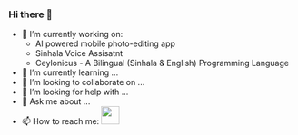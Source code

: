 ### Hi there 👋

- 🔭 I’m currently working on:
    - AI powered mobile photo-editing app
    - Sinhala Voice Assisatnt
    - Ceylonicus - A Bilingual (Sinhala & English) Programming Language
- 🌱 I’m currently learning ...
- 👯 I’m looking to collaborate on ...
- 🤔 I’m looking for help with ...
- 💬 Ask me about ...
- 📫 How to reach me:
    <img height="32" width="32" src="https://simpleicons.org/icons/twitter.svg" style="color: #1DA1F2"/>
<!-- - 😄 Pronouns: ...
- ⚡ Fun fact: ... -->

